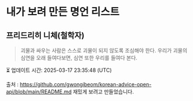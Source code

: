 # 내가 보려 만든 명언 리스트

##  프리드리히 니체(철학자)
> 괴물과 싸우는 사람은 스스로 괴물이 되지 않도록 조심해야 한다. 우리가 괴물의 심연을 오래 들여다보면, 심연 또한 우리를 들여다 본다.


⏳ 업데이트 시간: 2025-03-17 23:35:48 (UTC)

출처 : https://github.com/gwongibeom/korean-advice-open-api/blob/main/README.md
재밌게 보려고 만들었습니다.
